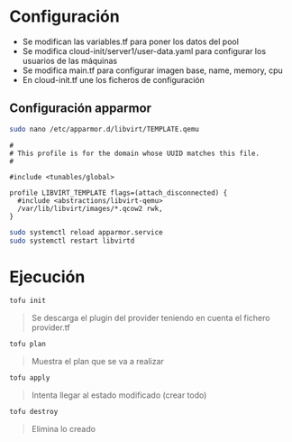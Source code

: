 # Configuración

- Se modifican las variables.tf para poner los datos del pool
- Se modifica cloud-init/server1/user-data.yaml para configurar los usuarios de las máquinas
- Se modifica main.tf para configurar imagen base, name, memory, cpu
- En cloud-init.tf une los ficheros de configuración

## Configuración apparmor

```bash
sudo nano /etc/apparmor.d/libvirt/TEMPLATE.qemu
```

```
#
# This profile is for the domain whose UUID matches this file.
#

#include <tunables/global>

profile LIBVIRT_TEMPLATE flags=(attach_disconnected) {
  #include <abstractions/libvirt-qemu>
  /var/lib/libvirt/images/*.qcow2 rwk,
}
```

```bash
sudo systemctl reload apparmor.service
sudo systemctl restart libvirtd
```

# Ejecución

```bash
tofu init
```

> Se descarga el plugin del provider teniendo en cuenta el fichero provider.tf

```bash
tofu plan
```

> Muestra el plan que se va a realizar

```bash
tofu apply
```

> Intenta llegar al estado modificado (crear todo)

```bash
tofu destroy
```

> Elimina lo creado

